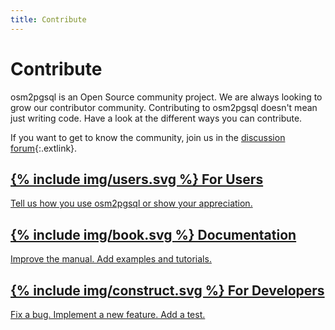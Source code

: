 ```yaml
---
title: Contribute
---
```


# Contribute

osm2pgsql is an Open Source community project. We are always looking to grow
our contributor community. Contributing to osm2pgsql doesn't mean just writing
code. Have a look at the different ways you can contribute.

If you want to get to know the community, join us in the
[discussion forum](https://github.com/osm2pgsql-dev/osm2pgsql/discussions){:.extlink}.

<div class="container">
    <a class="box box2" href="{% link contribute/as-user.md %}">
        <h2>{% include img/users.svg %} For Users</h2>
        <p>Tell us how you use osm2pgsql or show your appreciation.</p>
    </a>
    <a class="box box2" href="{% link contribute/as-writer.md %}">
        <h2>{% include img/book.svg %} Documentation</h2>
        <p>Improve the manual. Add examples and tutorials.</p>
    </a>
    <a class="box box2" href="{% link contribute/as-developer.md %}">
        <h2>{% include img/construct.svg %} For Developers</h2>
        <p>Fix a bug. Implement a new feature. Add a test.</p>
    </a>
</div>


